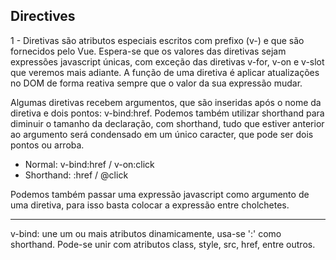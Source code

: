 ## Directives

1 - Diretivas são atributos especiais escritos com prefixo (v-) e que são
fornecidos pelo Vue. Espera-se que os valores das diretivas sejam expressões
javascript únicas, com exceção das diretivas v-for, v-on e v-slot que veremos
mais adiante. A função de uma diretiva é aplicar atualizações no DOM de forma
reativa sempre que o valor da sua expressão mudar.

Algumas diretivas recebem argumentos, que são inseridas após o nome da diretiva
e dois pontos: v-bind:href. Podemos também utilizar shorthand para diminuir o
tamanho da declaração, com shorthand, tudo que estiver anterior ao argumento será
condensado em um único caracter, que pode ser dois pontos ou arroba.

- Normal: v-bind:href / v-on:click
- Shorthand: :href / @click

Podemos também passar uma expressão javascript como argumento de uma diretiva,
para isso basta colocar a expressão entre cholchetes.

---

v-bind: une um ou mais atributos dinamicamente, usa-se ':' como shorthand.
Pode-se unir com atributos class, style, src, href, entre outros.
